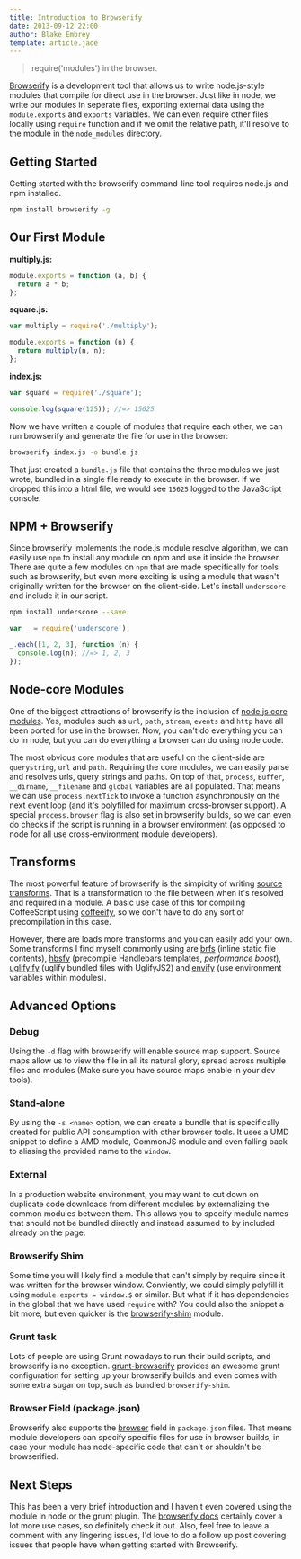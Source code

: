 ```yaml
---
title: Introduction to Browserify
date: 2013-09-12 22:00
author: Blake Embrey
template: article.jade
---
```


> require('modules') in the browser.

[Browserify](https://github.com/substack/node-browserify) is a development tool that allows us to write node.js-style modules that compile for direct use in the browser. Just like in node, we write our modules in seperate files, exporting external data using the `module.exports` and `exports` variables. We can even require other files locally using `require` function and if we omit the relative path, it'll resolve to the module in the `node_modules` directory.

## Getting Started

Getting started with the browserify command-line tool requires node.js and npm installed.

```bash
npm install browserify -g
```

## Our First Module

**multiply.js:**

```javascript
module.exports = function (a, b) {
  return a * b;
};
```

**square.js:**

```javascript
var multiply = require('./multiply');

module.exports = function (n) {
  return multiply(n, n);
};
```

**index.js:**

```javascript
var square = require('./square');

console.log(square(125)); //=> 15625
```

Now we have written a couple of modules that require each other, we can run browserify and generate the file for use in the browser:

```bash
browserify index.js -o bundle.js
```

That just created a `bundle.js` file that contains the three modules we just wrote, bundled in a single file ready to execute in the browser. If we dropped this into a html file, we would see `15625` logged to the JavaScript console.

## NPM + Browserify

Since browserify implements the node.js module resolve algorithm, we can easily use `npm` to install any module on npm and use it inside the browser. There are quite a few modules on `npm` that are made specifically for tools such as browserify, but even more exciting is using a module that wasn't originally written for the browser on the client-side. Let's install `underscore` and include it in our script.

```bash
npm install underscore --save
```

```javascript
var _ = require('underscore');

_.each([1, 2, 3], function (n) {
  console.log(n); //=> 1, 2, 3
});
```

## Node-core Modules

One of the biggest attractions of browserify is the inclusion of [node.js core modules](https://github.com/substack/node-browserify#compatibility). Yes, modules such as `url`, `path`, `stream`, `events` and `http` have all been ported for use in the browser. Now, you can't do everything you can do in node, but you can do everything a browser can do using node code.

The most obvious core modules that are useful on the client-side are `querystring`, `url` and `path`. Requiring the core modules, we can easily parse and resolves urls, query strings and paths. On top of that, `process`, `Buffer`, `__dirname`, `__filename` and `global` variables are all populated. That means we can use `process.nextTick` to invoke a function asynchronously on the next event loop (and it's polyfilled for maximum cross-browser support). A special `process.browser` flag is also set in browserify builds, so we can even do checks if the script is running in a browser environment (as opposed to node for all use cross-environment module developers).

## Transforms

The most powerful feature of browserify is the simpicity of writing [source transforms](https://github.com/substack/node-browserify#list-of-source-transforms). That is a transformation to the file between when it's resolved and required in a module. A basic use case of this for compiling CoffeeScript using [coffeeify](https://github.com/substack/coffeeify), so we don't have to do any sort of precompilation in this case.

However, there are loads more transforms and you can easily add your own. Some transforms I find myself commonly using are [brfs](https://github.com/substack/brfs) (inline static file contents), [hbsfy](https://github.com/epeli/node-hbsfy) (precompile Handlebars templates, *performance boost*), [uglifyify](https://github.com/hughsk/uglifyify) (uglify bundled files with UglifyJS2) and [envify](https://github.com/hughsk/envify) (use environment variables within modules).

## Advanced Options

### Debug

Using the `-d` flag with browserify will enable source map support. Source maps allow us to view the file in all its natural glory, spread across multiple files and modules (Make sure you have source maps enable in your dev tools).

### Stand-alone

By using the `-s <name>` option, we can create a bundle that is specifically created for public API consumption with other browser tools. It uses a UMD snippet to define a AMD module, CommonJS module and even falling back to aliasing the provided name to the `window`.

### External

In a production website environment, you may want to cut down on duplicate code downloads from different modules by externalizing the common modules between them. This allows you to specify module names that should not be bundled directly and instead assumed to by included already on the page.

### Browserify Shim

Some time you will likely find a module that can't simply by require since it was written for the browser window. Conviently, we could simply polyfill it using `module.exports = window.$` or similar. But what if it has dependencies in the global that we have used `require` with? You could also the snippet a bit more, but even quicker is the [browserify-shim](https://github.com/thlorenz/browserify-shim) module.

### Grunt task

Lots of people are using Grunt nowadays to run their build scripts, and browserify is no exception. [grunt-browserify](https://github.com/jmreidy/grunt-browserify) provides an awesome grunt configuration for setting up your browserify builds and even comes with some extra sugar on top, such as bundled `browserify-shim`.

### Browser Field (package.json)

Browserify also supports the [browser](https://gist.github.com/shtylman/4339901) field in `package.json` files. That means module developers can specify specific files for use in browser builds, in case your module has node-specific code that can't or shouldn't be browserified.

## Next Steps

This has been a very brief introduction and I haven't even covered using the module in node or the grunt plugin. The [browserify docs](https://github.com/substack/node-browserify) certainly cover a lot more use cases, so definitely check it out. Also, feel free to leave a comment with any lingering issues, I'd love to do a follow up post covering issues that people have when getting started with Browserify.

